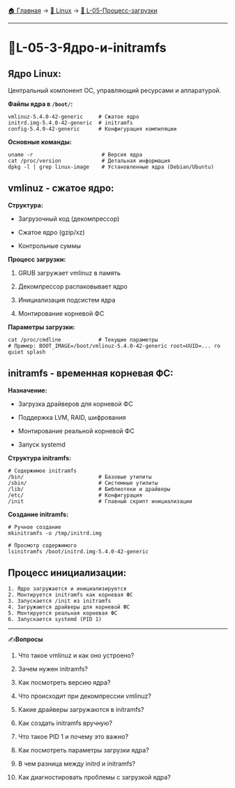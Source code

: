 [🏠 Главная](../../README.md) → [🐧 Linux](../../README.md#-linux) → [🔄 L-05-Процесс-загрузки](../../README.md#-l-05-процесс-загрузки)

---

# 🔄L-05-3-Ядро-и-initramfs

## Ядро Linux:

Центральный компонент ОС, управляющий ресурсами и аппаратурой.

**Файлы ядра в `/boot/`:**

```Shell
vmlinuz-5.4.0-42-generic     # Сжатое ядро
initrd.img-5.4.0-42-generic  # initramfs
config-5.4.0-42-generic      # Конфигурация компиляции
```

**Основные команды:**

```Shell
uname -r                      # Версия ядра
cat /proc/version             # Детальная информация
dpkg -l | grep linux-image    # Установленные ядра (Debian/Ubuntu)
```

## **vmlinuz - сжатое ядро**:

**Структура:**

- Загрузочный код (декомпрессор)

- Сжатое ядро (gzip/xz)

- Контрольные суммы

**Процесс загрузки:**

1. GRUB загружает vmlinuz в память

2. Декомпрессор распаковывает ядро

3. Инициализация подсистем ядра

4. Монтирование корневой ФС

**Параметры загрузки:**

```Shell
cat /proc/cmdline            # Текущие параметры
# Пример: BOOT_IMAGE=/boot/vmlinuz-5.4.0-42-generic root=UUID=... ro quiet splash
```

## **initramfs - временная корневая ФС**:

**Назначение:**

- Загрузка драйверов для корневой ФС

- Поддержка LVM, RAID, шифрования

- Монтирование реальной корневой ФС

- Запуск systemd

**Структура initramfs:**

```Shell
# Содержимое initramfs
/bin/                        # Базовые утилиты
/sbin/                       # Системные утилиты
/lib/                        # Библиотеки и драйверы
/etc/                        # Конфигурация
/init                        # Главный скрипт инициализации
```

**Создание initramfs:**

```Shell
# Ручное создание
mkinitramfs -o /tmp/initrd.img

# Просмотр содержимого
lsinitramfs /boot/initrd.img-5.4.0-42-generic
```

## **Процесс инициализации**:

```Shell
1. Ядро загружается и инициализируется
2. Монтируется initramfs как корневая ФС
3. Запускается /init из initramfs
4. Загружаются драйверы для корневой ФС
5. Монтируется реальная корневая ФС
6. Запускается systemd (PID 1)
```

---

✍️**Вопросы**

1. Что такое vmlinuz и как оно устроено?

2. Зачем нужен initramfs?

3. Как посмотреть версию ядра?

4. Что происходит при декомпрессии vmlinuz?

5. Какие драйверы загружаются в initramfs?

6. Как создать initramfs вручную?

7. Что такое PID 1 и почему это важно?

8. Как посмотреть параметры загрузки ядра?

9. В чем разница между initrd и initramfs?

10. Как диагностировать проблемы с загрузкой ядра?
